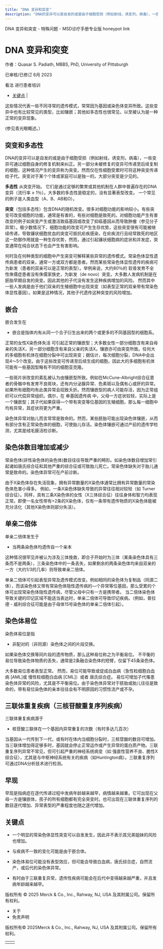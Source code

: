 ```yaml
---
title: "DNA 变异和突变"
description: "DNA的变异可以是自发的或是由于细胞受损（例如射线，诱变剂，病毒），一些变异可通过细胞自身的修复机制来纠正。另一部分未被修复的变异可传递至后续复制的细胞，这种情况产生的变异称为突变。然而仅在性细胞受累时可将这种突变传递给子代。突变对于某个个体或家庭可以是独一的。大部分突变是少见的。"
---
```


﻿DNA 变异和突变 - 特殊问题 - MSD诊疗手册专业版 honeypot link

# DNA 变异和突变

作者：Quasar S. Padiath, MBBS, PhD, University of Pittsburgh

已审核/已修订 6月 2023

看法 进行患者培训

- [关键点](#关键点_v8588324_zh) \|

这些情况代表一些不同寻常的遗传模式，常常因为基因或染色体变异所致。这些变异中也有比较常见的类型，比如镶嵌；其他如多态性也很常见，以至被认为是一种正常的变异现象。

(参见青光眼概述。）

## 突变和多态性

DNA的变异可以是自发的或是由于细胞受损（例如射线，诱变剂，病毒），一些变异可通过细胞自身的修复机制来纠正。另一部分未被修复的变异可传递至后续复制的细胞，这种情况产生的变异称为突变。然而仅在性细胞受累时可将这种突变传递给子代。突变对于某个个体或家庭可以是独一的。大部分突变是少见的。

**多态性** 从突变开始。 它们是通过足够的繁育或其他机制在人群中普遍存在的DNA变异（流行率 ≥ 1％）。大多数的多态性是稳定的，没有显著表型改变。 一个常见的例子是人类血型（A、B、AB和O）。

**突变**（包括多态性）包含DNA的随机改变。很多对细胞功能的影响较小。有些突变可改变细胞的功能，通常是有害的，有些对细胞是致死的。对细胞功能产生有害改变的例子如突变产生或激活致癌基因或改变了抑癌基因从而导致肿瘤（参见分子异常）。极少数情况下，细胞功能的改变可产生生存优势，这些突变很有可能被继续传递，导致镰状细胞贫血的突变可抵抗疟疾感染，在疟疾流行且经常致死的地区这一防御作用就是一种生存优势，然而，通过引起镰状细胞病的症状和并发症，突变通常在纯合状态下也会产生有害影响。

何时及在何种类型的细胞中产生突变可解释某些异常的遗传模式。常染色体显性遗传病患者的双亲，通常一方或双方都是患者。然而某些常染色体显性遗传的疾病可为新发（患者的双亲可以是正常的表型）。举例来说，大约80％的 软骨发育不全性侏儒症患者没有侏儒家族史，为新发（de novo）突变。大多数人发病机制是在胚胎早期自发的突变。因此其他的子代没有发生这种疾病增加的风险。 然而其中一些人发病是由于他们双亲的生殖细胞中出现突变（如表型正常的双亲带有常染色体显性基因）。如果是这种情况，其他子代遗传这种突变的风险增加。

## 嵌合

嵌合发生在

- 嵌合是指体内有从同一个合子衍生出来的两个或更多的不同基因型的细胞系。


正常的女性X染色体失活 可引起正常的镶嵌型；大多数女性一部分细胞含有来自母亲的失活X，另一部分细胞含有来自父亲的失活X。镶嵌亦可由突变所致。任何大的多细胞有机体在细胞分裂中可出现突变；据估计，每次细胞分裂，DNA中会出现4～5个改变。由于这些改变可传递至后续生成的细胞，因此大的多细胞有机体可能有一些基因型略有不同的细胞亚克隆。

一些斑片状改变的紊乱被认为由镶嵌型所致。例如在McCune-Albright综合征患者的骨骼中有发育不良斑块，还有内分泌腺异常、色素斑以及偶有心或肝的异常。如果所有细胞均有此类异常会招致夭折。然而镶嵌型的病人可能存活，因为正常组织可以代偿异常组织。偶尔，在 单基因遗传病 中，父母一方症状较轻，实际上是一个镶嵌型；其子代如果获得—个带有突变等位基因的生殖细胞，那么每一细胞中均有异常，其症状将更为严重。

染色体异常对胎儿而言常常是致命的。然而，某些胚胎可能出现染色体镶嵌，从而有部分含有正常染色体的细胞，可使胎儿存活。染色体镶嵌可通过产前的遗传学检测，尤其是绒毛膜活检诊断。

## 染色体数目增加或减少

常染色体(非性染色体的染色体)数目往往导致严重的畸形。如染色体数目增加常引起诸如唐氏综合征和其他严重的综合征或可致胎儿死亡。常染色体缺失对于胎儿通常是致命的。染色体异常可在产前诊断。

由于X染色体存在失活现象，拥有异常数量的X染色体通常比拥有异常数量的常染色体危害小得多。 例如，一条X染色体缺失导致的异常往往相对较轻（如 Turner综合征）。同样，具有三条X染色体的女性（X三体综合征）往往身体和智力均表现正常。即使一名女性带有>2条的X染色体，仅有一条带有遗传物质的X染色体能被充分活化（其他X染色体则部分失活）。

## 单亲二倍体

单亲二倍体发生于

- 当两条染色体均遗传自一个亲本


这种情况很罕见并被认为涉及三体挽救，即合子开始时为三体（某条染色体具有三条而不是两条），三条染色体中的一条丢失，如果剩余的两条染色体均来自双亲的一方（大约1/3的几率）则导致单亲二倍体。

单亲二倍体可引起表型异常及遗传模式改变。例如相同的染色体为复制品（同源二体），而该染色体又带有常染色体隐性遗传病的—个异常等位基因，那么受累的个体可出现常染色体隐性遗传病，尽管父母中只有一方是携带者。 当二倍体染色体导致关键的印记区域不能适当表达时，单亲二倍体可导致印记疾病。（例如，普拉德 \- 威利综合征可能是由于母体15号染色体的单亲二倍体引起）。

## 染色体易位

染色体易位是指

- 非配对的（非同源）染色体之间的片段交换。


如果染色体交换等同片段的遗传物质，那么这种易位称之为平衡易位。 不平衡的易位导致染色体物质的丢失，通常是2条融合染色体的短臂，仅留下45条染色体。

大多数易位患者表型正常。 然而，易位可能导致或促成白血病（急性粒细胞白血病 \[AML\]或 慢性粒细胞白血病 \[CML\]）或者 唐氏综合症。 易位可增加子代罹患染色体异常的风险，尤其是不平衡易位。由于染色体异常对于胚胎或胎儿往往是致命的，带有易位染色体的亲本往往会有不明原因的习惯性流产或不孕。

## 三联体重复疾病（三核苷酸重复序列疾病）

三联体重复疾病源于

- 核苷酸三联体在一个基因内异常重复的次数（有时多达几百次）


当基因从一代传到下一代，或有时在体内当细胞分裂时，三核苷酸的数目可增加。当三联体增加得足够多时，基因就会停止正常运作或产生异常的蛋白质产物。三联重复序列异常不常见，但可引起严重的神经系统病变（如 强直性营养不良、脆性X综合征），尤其是与中枢神经系统有关的疾病（如Huntington病）。三联重复序列可通过DNA分析技术进行检测。

## 早现

早现是指病症在逐代传递过程中发病年龄越来越早，病情越来越重。它可出现在父母一方是镶嵌体，孩子的所有细胞都有完全突变时。也可出现在三联体重复序列的数目逐代增加、异常表型的严重程度也随之逐代增加。

## 关键点

- 一个明显的常染色体显性突变可以自发发生，因此并不表示其兄弟姐妹的风险也增加。

- 与疾病不一致的变化可能是由于嵌合体。

- 染色体易位可能没有表型效应，但可能会导致白血病，唐氏综合症，自然流产，或后代的染色体异常。

- 有时由于三联重复异常，遗传性疾病可能会在后代中变得越来越严重，并且发病年龄越来越早。




版权所有 © 2025
Merck & Co., Inc., Rahway, NJ, USA 及其附属公司。保留所有权利。

- 关于
- 免责声明

版权所有© 2025Merck & Co., Inc., Rahway, NJ, USA 及其附属公司。保留所有权利。

|     |     |
| --- | --- |
|  |  |